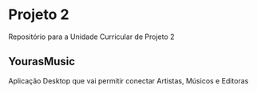 # Projeto 2
Repositório para a Unidade Curricular de Projeto 2

## YourasMusic
Aplicação Desktop que vai permitir conectar Artistas, Músicos e Editoras
